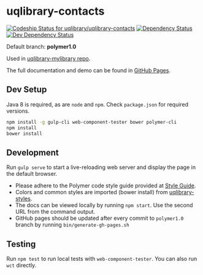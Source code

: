 # uqlibrary-contacts

[![Codeship Status for uqlibrary/uqlibrary-contacts](https://codeship.com/projects/8d5d7470-bcc1-0133-4df8-129a4e5cf2b4/status?branch=master)](https://codeship.com/projects/136355)
[![Dependency Status](https://david-dm.org/uqlibrary/uqlibrary-contacts.svg)](https://david-dm.org/uqlibrary/uqlibrary-contacts)
[![Dev Dependency Status](https://david-dm.org/uqlibrary/uqlibrary-contacts/dev-status.svg)](https://david-dm.org/uqlibrary/uqlibrary-contacts?type=dev)

Default branch: **polymer1.0**

Used in [uqlibrary-mylibrary repo](https://github.com/uqlibrary/uqlibrary-mylibrary/).

 The full documentation and demo can be found in [GitHub Pages](https://uqlibrary.github.io/uqlibrary-contacts/uqlibrary-contacts/uqlibrary-contacts/).

## Dev Setup

Java 8 is required, as are `node` and `npm`. Check `package.json` for required versions.

```bash
npm install -g gulp-cli web-component-tester bower polymer-cli
npm install
bower install
```

## Development

Run `gulp serve` to start a live-reloading web server and display the page in the default browser.

* Please adhere to the Polymer code style guide provided at [Style Guide](http://polymerelements.github.io/style-guide/).
* Colors and common styles are imported (bower install) from [uqlibrary-styles](http://github.com/uqlibrary/uqlibrary-styles).
* The docs can be viewed locally by running `npm start`. Use the second URL from the command output.
* GitHub pages should be updated after every commit to `polymer1.0` branch by running `bin/generate-gh-pages.sh`

## Testing

Run `npm test` to run local tests with `web-component-tester`. You can also run `wct` directly.
